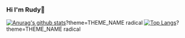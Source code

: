 ### Hi I'm Rudy👋

[![Anurag's github stats](https://github-readme-stats.vercel.app/api?username=ShallowInk-cloud)](https://github.com/anuraghazra/github-readme-stats)?theme=THEME_NAME radical
[![Top Langs](https://github-readme-stats.vercel.app/api/top-langs/?username=anuraghazra&layout=compact)](https://github.com/anuraghazra/github-readme-stats)?theme=THEME_NAME radical
